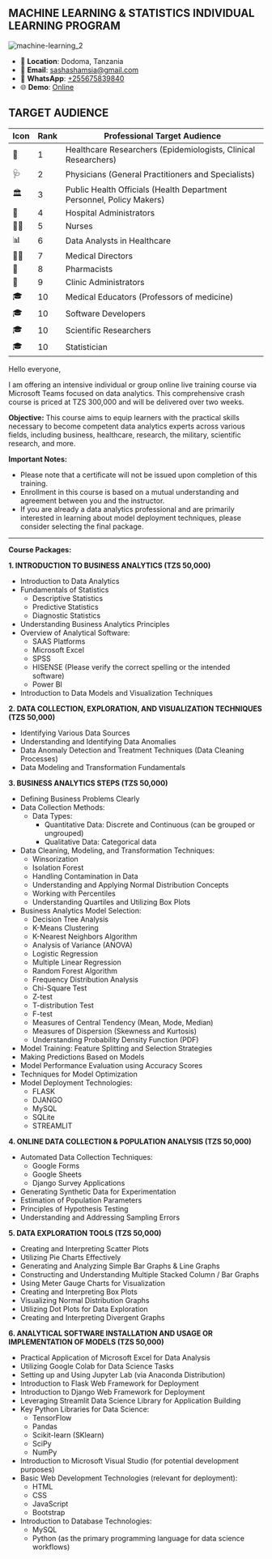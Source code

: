 ## MACHINE LEARNING & STATISTICS INDIVIDUAL LEARNING PROGRAM

  ![machine-learning_2](https://github.com/user-attachments/assets/88ef71ad-7a13-46ff-bbd4-a375dd6ecdb2)
- 📍 **Location**: Dodoma, Tanzania
- 📧 **Email**: [sashashamsia@gmail.com](mailto:sashashamsia@gmail.com)
- 📱 **WhatsApp**: [+255675839840](https://wa.me/255675839840)
- 🌐 **Demo**: [Online](https://opensciences.pythonanywhere.com/)

## TARGET AUDIENCE

| Icon | Rank | Professional Target Audience                                |
|------|------|------------------------------------------------------------|
| 🔬  | 1    | Healthcare Researchers (Epidemiologists, Clinical Researchers) |
| 🩺  | 2    | Physicians (General Practitioners and Specialists)            |
| 🏛️  | 3    | Public Health Officials (Health Department Personnel, Policy Makers) |
| 🏢  | 4    | Hospital Administrators                                      |
| 👩‍⚕️ | 5    | Nurses                                                     |
| 📊  | 6    | Data Analysts in Healthcare                                   |
| 👨‍💼 | 7    | Medical Directors                                          |
| 💊  | 8    | Pharmacists                                                 |
| 🏥  | 9    | Clinic Administrators                                        |
| 🎓  | 10   | Medical Educators (Professors of medicine)                   |
| 🎓  | 10   | Software Developers                   |
| 🎓  | 10   | Scientific Researchers                  |
| 🎓  | 10   | Statistician                   |

Hello everyone,

I am offering an intensive individual or group online live training course via Microsoft Teams focused on data analytics. This comprehensive crash course is priced at TZS 300,000 and will be delivered over two weeks.

**Objective:** This course aims to equip learners with the practical skills necessary to become competent data analytics experts across various fields, including business, healthcare, research, the military, scientific research, and more.

**Important Notes:**

* Please note that a certificate will not be issued upon completion of this training.
* Enrollment in this course is based on a mutual understanding and agreement between you and the instructor.
* If you are already a data analytics professional and are primarily interested in learning about model deployment techniques, please consider selecting the final package.

---

**Course Packages:**

**1. INTRODUCTION TO BUSINESS ANALYTICS (TZS 50,000)**

* Introduction to Data Analytics
* Fundamentals of Statistics
    * Descriptive Statistics
    * Predictive Statistics
    * Diagnostic Statistics
* Understanding Business Analytics Principles
* Overview of Analytical Software:
    * SAAS Platforms
    * Microsoft Excel
    * SPSS
    * HISENSE (Please verify the correct spelling or the intended software)
    * Power BI
* Introduction to Data Models and Visualization Techniques

**2. DATA COLLECTION, EXPLORATION, AND VISUALIZATION TECHNIQUES (TZS 50,000)**

* Identifying Various Data Sources
* Understanding and Identifying Data Anomalies
* Data Anomaly Detection and Treatment Techniques (Data Cleaning Processes)
* Data Modeling and Transformation Fundamentals

**3. BUSINESS ANALYTICS STEPS (TZS 50,000)**

* Defining Business Problems Clearly
* Data Collection Methods:
    * Data Types:
        * Quantitative Data: Discrete and Continuous (can be grouped or ungrouped)
        * Qualitative Data: Categorical data
* Data Cleaning, Modeling, and Transformation Techniques:
    * Winsorization
    * Isolation Forest
    * Handling Contamination in Data
    * Understanding and Applying Normal Distribution Concepts
    * Working with Percentiles
    * Understanding Quartiles and Utilizing Box Plots
* Business Analytics Model Selection:
    * Decision Tree Analysis
    * K-Means Clustering
    * K-Nearest Neighbors Algorithm
    * Analysis of Variance (ANOVA)
    * Logistic Regression
    * Multiple Linear Regression
    * Random Forest Algorithm
    * Frequency Distribution Analysis
    * Chi-Square Test
    * Z-test
    * T-distribution Test
    * F-test
    * Measures of Central Tendency (Mean, Mode, Median)
    * Measures of Dispersion (Skewness and Kurtosis)
    * Understanding Probability Density Function (PDF)
* Model Training: Feature Splitting and Selection Strategies
* Making Predictions Based on Models
* Model Performance Evaluation using Accuracy Scores
* Techniques for Model Optimization
* Model Deployment Technologies:
    * FLASK
    * DJANGO
    * MySQL
    * SQLite
    * STREAMLIT

**4. ONLINE DATA COLLECTION & POPULATION ANALYSIS (TZS 50,000)**

* Automated Data Collection Techniques:
    * Google Forms
    * Google Sheets
    * Django Survey Applications
* Generating Synthetic Data for Experimentation
* Estimation of Population Parameters
* Principles of Hypothesis Testing
* Understanding and Addressing Sampling Errors

**5. DATA EXPLORATION TOOLS (TZS 50,000)**

* Creating and Interpreting Scatter Plots
* Utilizing Pie Charts Effectively
* Generating and Analyzing Simple Bar Graphs & Line Graphs
* Constructing and Understanding Multiple Stacked Column / Bar Graphs
* Using Meter Gauge Charts for Visualization
* Creating and Interpreting Box Plots
* Visualizing Normal Distribution Graphs
* Utilizing Dot Plots for Data Exploration
* Creating and Interpreting Divergent Graphs

**6. ANALYTICAL SOFTWARE INSTALLATION AND USAGE OR IMPLEMENTATION OF MODELS (TZS 50,000)**

* Practical Application of Microsoft Excel for Data Analysis
* Utilizing Google Colab for Data Science Tasks
* Setting up and Using Jupyter Lab (via Anaconda Distribution)
* Introduction to Flask Web Framework for Deployment
* Introduction to Django Web Framework for Deployment
* Leveraging Streamlit Data Science Library for Application Building
* Key Python Libraries for Data Science:
    * TensorFlow
    * Pandas
    * Scikit-learn (SKlearn)
    * SciPy
    * NumPy
* Introduction to Microsoft Visual Studio (for potential development purposes)
* Basic Web Development Technologies (relevant for deployment):
    * HTML
    * CSS
    * JavaScript
    * Bootstrap
* Introduction to Database Technologies:
    * MySQL
    * Python (as the primary programming language for data science workflows)

